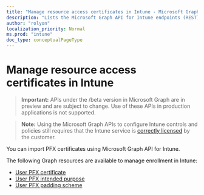 ```yaml
---
title: "Manage resource access certificates in Intune - Microsoft Graph API"
description: "Lists the Microsoft Graph API for Intune endpoints (REST) that manage resource access certificates for a tenant organization."
author: "rolyon"
localization_priority: Normal
ms.prod: "intune"
doc_type: conceptualPageType
---
```


# Manage resource access certificates in Intune

> **Important:** APIs under the /beta version in Microsoft Graph are in preview and are subject to change. Use of these APIs in production applications is not supported.

> **Note:** Using the Microsoft Graph APIs to configure Intune controls and policies still requires that the Intune service is [correctly licensed](https://www.microsoft.com/en-us/cloud-platform/microsoft-intune-pricing) by the customer.

You can import PFX certificates using Microsoft Graph API for Intune.

The following Graph resources are available to manage enrollment in Intune:

- [User PFX certificate](intune-raimportcerts-userpfxcertificate.md)
- [User PFX intended purpose](intune-raimportcerts-userpfxintendedpurpose.md)
- [User PFX padding scheme](intune-raimportcerts-userpfxpaddingscheme.md)

